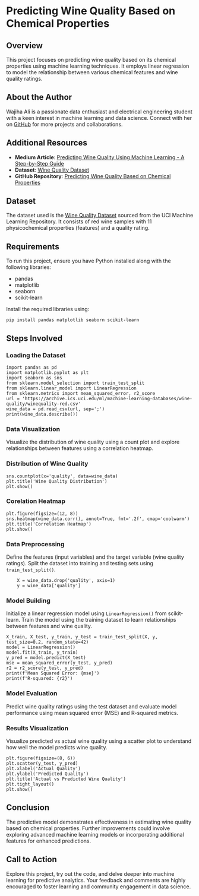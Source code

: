 # Predicting Wine Quality Based on Chemical Properties

## Overview
This project focuses on predicting wine quality based on its chemical properties using machine learning techniques. It employs linear regression to model the relationship between various chemical features and wine quality ratings.

## About the Author
Wajiha Ali is a passionate data enthusiast and electrical engineering student with a keen interest in machine learning and data science. Connect with her on [GitHub](https://github.com/WAJIHAALI1070) for more projects and collaborations.
## Additional Resources

- **Medium Article**: [Predicting Wine Quality Using Machine Learning - A Step-by-Step Guide](https://medium.com/@neurocybex/predicting-wine-quality-using-machine-learning-a-step-by-step-guide-aca994bbc128)
- **Dataset**: [Wine Quality Dataset](https://archive.ics.uci.edu/ml/machine-learning-databases/wine-quality/winequality-red.csv)
- **GitHub Repository**: [Predicting Wine Quality Based on Chemical Properties](https://github.com/WAJIHAALI1070/100DaysofBytewise/tree/main/Project%20WajihaAli-Week04)




## Dataset
The dataset used is the [Wine Quality Dataset](https://archive.ics.uci.edu/ml/machine-learning-databases/wine-quality/winequality-red.csv) sourced from the UCI Machine Learning Repository. It consists of red wine samples with 11 physicochemical properties (features) and a quality rating.

## Requirements
To run this project, ensure you have Python installed along with the following libraries:
- pandas
- matplotlib
- seaborn
- scikit-learn

Install the required libraries using:

    pip install pandas matplotlib seaborn scikit-learn


## Steps Involved
### Loading the Dataset
    import pandas as pd
    import matplotlib.pyplot as plt
    import seaborn as sns
    from sklearn.model_selection import train_test_split
    from sklearn.linear_model import LinearRegression
    from sklearn.metrics import mean_squared_error, r2_score
    url = 'https://archive.ics.uci.edu/ml/machine-learning-databases/wine-quality/winequality-red.csv'
    wine_data = pd.read_csv(url, sep=';')
    print(wine_data.describe())

### Data Visualization
Visualize the distribution of wine quality using a count plot and explore relationships between features using a correlation heatmap.

### Distribution of Wine Quality

    sns.countplot(x='quality', data=wine_data)
    plt.title('Wine Quality Distribution')
    plt.show()

### Corelation Heatmap

    plt.figure(figsize=(12, 8))
    sns.heatmap(wine_data.corr(), annot=True, fmt='.2f', cmap='coolwarm')
    plt.title('Correlation Heatmap')    
    plt.show()

### Data Preprocessing
Define the features (input variables) and the target variable (wine quality ratings). Split the dataset into training and testing sets using `train_test_split()`.
    
        X = wine_data.drop('quality', axis=1)
        y = wine_data['quality']
  
    
### Model Building
Initialize a linear regression model using `LinearRegression()` from scikit-learn. Train the model using the training dataset to learn relationships between features and wine quality.
    

    X_train, X_test, y_train, y_test = train_test_split(X, y, test_size=0.2, random_state=42)
    model = LinearRegression()
    model.fit(X_train, y_train)
    y_pred = model.predict(X_test)
    mse = mean_squared_error(y_test, y_pred)
    r2 = r2_score(y_test, y_pred)
    print(f'Mean Squared Error: {mse}')
    print(f'R-squared: {r2}')


### Model Evaluation
Predict wine quality ratings using the test dataset and evaluate model performance using mean squared error (MSE) and R-squared metrics.

### Results Visualization
Visualize predicted vs actual wine quality using a scatter plot to understand how well the model predicts wine quality.
    
    plt.figure(figsize=(8, 6))
    plt.scatter(y_test, y_pred)
    plt.xlabel('Actual Quality')
    plt.ylabel('Predicted Quality')
    plt.title('Actual vs Predicted Wine Quality')
    plt.tight_layout()
    plt.show()


## Conclusion
The predictive model demonstrates effectiveness in estimating wine quality based on chemical properties. Further improvements could involve exploring advanced machine learning models or incorporating additional features for enhanced predictions.

## Call to Action
Explore this project, try out the code, and delve deeper into machine learning for predictive analytics. Your feedback and comments are highly encouraged to foster learning and community engagement in data science.

